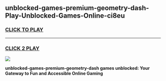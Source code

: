 
## unblocked-games-premium-geometry-dash-Play-Unblocked-Games-Online-ci8eu
<h3>
<a href="https://premium76.site?title=unblocked-games-premium-geometry-dash&ref=25A">CLICK TO PLAY</a></h3>
<hr>

<h3>
<a href="https://premium76.site?title=unblocked-games-premium-geometry-dash&ref=25A">CLICK 2 PLAY</a>
  
</h3>

<a href="https://premium76.site?title=unblocked-games-premium-geometry-dash&ref=25A"><img src="https://clearcache.store/games.png"></a>


**unblocked-games-premium-geometry-dash games unblocked: Your Gateway to Fun and Accessible Online Gaming**
